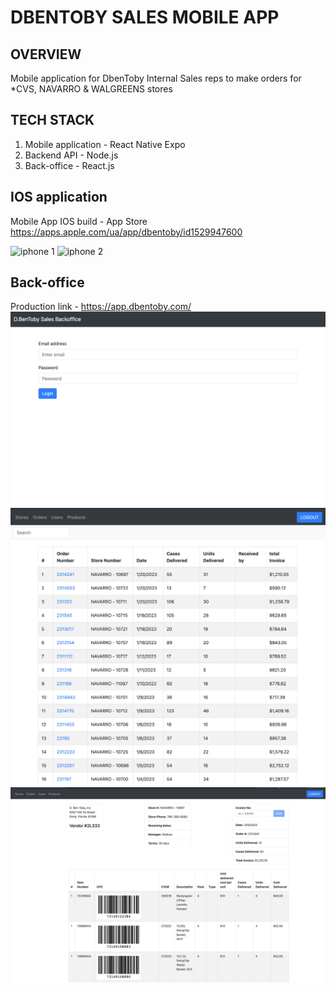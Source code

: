 # DBENTOBY SALES MOBILE APP
## OVERVIEW 
Mobile application for DbenToby Internal Sales reps to make orders for *CVS, NAVARRO & WALGREENS stores

## TECH STACK
1. Mobile application - React Native Expo 
2. Backend API - Node.js 
3. Back-office - React.js

## IOS application
Mobile App IOS build - App Store https://apps.apple.com/ua/app/dbentoby/id1529947600

![iphone 1](screnshots/iphone1.png)
![iphone 2](screnshots/iphone2.png)

## Back-office
Production link - https://app.dbentoby.com/
![Backoffice 1](screenshots/backoffice1.png)
![Backoffice 2](screenshots/backoffice2.png)
![Backoffice 3](screenshots/backoffice3.png)